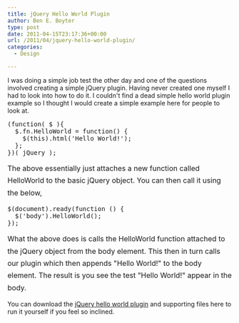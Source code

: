 ```yaml
---
title: jQuery Hello World Plugin
author: Ben E. Boyter
type: post
date: 2011-04-15T23:17:36+00:00
url: /2011/04/jquery-hello-world-plugin/
categories:
  - Design

---
```

I was doing a simple job test the other day and one of the questions involved creating a simple jQuery plugin. Having never created one myself I had to look into how to do it. I couldn't find a dead simple hello world plugin example so I thought I would create a simple example here for people to look at.

<pre>(function( $ ){
  $.fn.HelloWorld = function() {
    $(this).html('Hello World!');
  };
})( jQuery );</pre>

<span style="line-height: 1.714285714; font-size: 1rem;">The above essentially just attaches a new function called HelloWorld to the basic jQuery object. You can then call it using the below,</span>

<pre>$(document).ready(function () {
  $('body').HelloWorld();
});</pre>

<span style="line-height: 1.714285714; font-size: 1rem;">What the above does is calls the HelloWorld function attached to the jQuery object from the body element. This then in turn calls our plugin which then appends "Hello World!" to the body element. The result is you see the test "Hello World!" appear in the body.</span>

You can download the [jQuery hello world plugin][1] and supporting files here to run it yourself if you feel so inclined.

 [1]: http://dl.dropbox.com/u/21583935/searchcode/blog/helloworld.zip